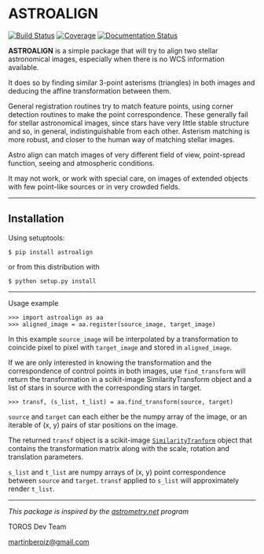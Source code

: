 # ASTROALIGN

[![Build Status](https://travis-ci.org/toros-astro/astroalign.svg?branch=master)](https://travis-ci.org/toros-astro/astroalign)
[![Coverage](https://codecov.io/github/toros-astro/astroalign/coverage.svg?branch=master)](https://codecov.io/github/toros-astro/astroalign)
[![Documentation Status](https://readthedocs.org/projects/astroalign/badge/?version=latest)](http://astroalign.readthedocs.org/en/latest/?badge=latest)

**ASTROALIGN** is a simple package that will try to align two stellar astronomical images, especially when there is no WCS information available.

It does so by finding similar 3-point asterisms (triangles) in both images and deducing the affine transformation between them.

General registration routines try to match feature points, using corner
detection routines to make the point correspondence.
These generally fail for stellar astronomical images, since stars have very
little stable structure and so, in general, indistinguishable from each other.
Asterism matching is more robust, and closer to the human way of matching stellar images.

Astro align can match images of very different field of view, point-spread function, seeing and atmospheric conditions.

It may not work, or work with special care, on images of extended objects with few point-like sources or in very crowded fields.

***

## Installation

Using setuptools:

    $ pip install astroalign

or from this distribution with

    $ python setup.py install

***

Usage example

    >>> import astroalign as aa
    >>> aligned_image = aa.register(source_image, target_image)

In this example `source_image` will be interpolated by a transformation to coincide pixel to pixel with `target_image` and stored in `aligned_image`.

If we are only interested in knowing the transformation and the correspondence of control points in both images, use `find_transform` will return the transformation in a scikit-image SimilarityTransform object and a list of stars in source with the corresponding stars in target.

    >>> transf, (s_list, t_list) = aa.find_transform(source, target)

`source` and `target` can each either be the numpy array of the image, or an iterable of (x, y) pairs of star positions on the image.

The returned `transf` object is a scikit-image [`SimilarityTranform`](http://scikit-image.org/docs/dev/api/skimage.transform.html#skimage.transform.SimilarityTransform) object that contains the transformation matrix along with the scale, rotation and translation parameters.

`s_list` and `t_list` are numpy arrays of (x, y) point correspondence between `source` and `target`. `transf` applied to `s_list` will approximately render `t_list`.

***

*This package is inspired by the [astrometry.net](http://astrometry.net) program*

TOROS Dev Team

<martinberoiz@gmail.com>

